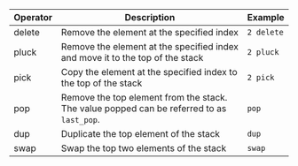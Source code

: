 | Operator | Description                                           | Example                    |
|----------|-------------------------------------------------------|----------------------------|
| delete   | Remove the element at the specified index             | `2 delete`                 |
| pluck    | Remove the element at the specified index and move it to the top of the stack | `2 pluck`              |
| pick     | Copy the element at the specified index to the top of the stack | `2 pick`                   |
| pop      | Remove the top element from the stack. The value popped can be referred to as `last_pop`.   | `pop`  |
| dup      | Duplicate the top element of the stack                | `dup`                   |
| swap     | Swap the top two elements of the stack                | `swap`                  |